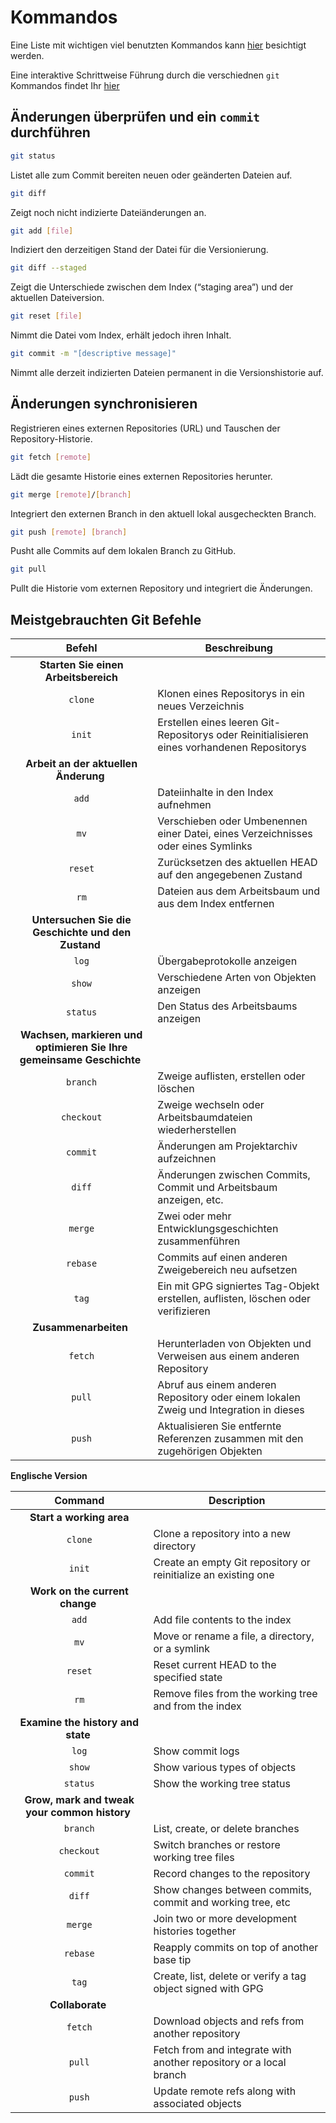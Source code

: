# Kommandos

Eine Liste mit wichtigen viel benutzten Kommandos kann [hier](https://training.github.com/downloads/de/github-git-cheat-sheet/) besichtigt werden.

Eine interaktive Schrittweise Führung durch die verschiednen `git` Kommandos findet Ihr [hier](https://gitflow.smessina.com/#/)


## Änderungen überprüfen und ein `commit` durchführen

```bash
git status
```
Listet alle zum Commit bereiten neuen oder geänderten Dateien auf.

```bash
git diff
```

Zeigt noch nicht indizierte Dateiänderungen an.

```bash
git add [file]
```

Indiziert den derzeitigen Stand der Datei für die Versionierung.

```bash
git diff --staged
```

Zeigt die Unterschiede zwischen dem Index (“staging area”) und der aktuellen Dateiversion.

```bash
git reset [file]
```

Nimmt die Datei vom Index, erhält jedoch ihren Inhalt.

```bash
git commit -m "[descriptive message]"
```

Nimmt alle derzeit indizierten Dateien permanent in die Versionshistorie auf.

## Änderungen synchronisieren

Registrieren eines externen Repositories (URL) und Tauschen der Repository-Historie.

```bash
git fetch [remote]
```

Lädt die gesamte Historie eines externen Repositories herunter.

```bash
git merge [remote]/[branch]
```

Integriert den externen Branch in den aktuell lokal ausgecheckten Branch.

```bash
git push [remote] [branch]
```

Pusht alle Commits auf dem lokalen Branch zu GitHub.

```bash
git pull
```

Pullt die Historie vom externen Repository und integriert die Änderungen.

## Meistgebrauchten Git Befehle

| Befehl     | Beschreibung |
|:----------:|--------------|
| **Starten Sie einen Arbeitsbereich** ||
| `clone`    | Klonen eines Repositorys in ein neues Verzeichnis |
| `init`     | Erstellen eines leeren Git-Repositorys oder Reinitialisieren eines vorhandenen Repositorys |
| **Arbeit an der aktuellen Änderung** ||
| `add`      | Dateiinhalte in den Index aufnehmen |
| `mv`       | Verschieben oder Umbenennen einer Datei, eines Verzeichnisses oder eines Symlinks |
| `reset`    | Zurücksetzen des aktuellen HEAD auf den angegebenen Zustand |
| `rm`       | Dateien aus dem Arbeitsbaum und aus dem Index entfernen |
| **Untersuchen Sie die Geschichte und den Zustand** ||
| `log`      | Übergabeprotokolle anzeigen |
| `show`     | Verschiedene Arten von Objekten anzeigen |
| `status`   | Den Status des Arbeitsbaums anzeigen |
| **Wachsen, markieren und optimieren Sie Ihre gemeinsame Geschichte** ||
| `branch`   | Zweige auflisten, erstellen oder löschen |
| `checkout` | Zweige wechseln oder Arbeitsbaumdateien wiederherstellen |
| `commit`   | Änderungen am Projektarchiv aufzeichnen |
| `diff`     | Änderungen zwischen Commits, Commit und Arbeitsbaum anzeigen, etc. |
| `merge`    | Zwei oder mehr Entwicklungsgeschichten zusammenführen |
| `rebase`   | Commits auf einen anderen Zweigebereich neu aufsetzen |
| `tag`      | Ein mit GPG signiertes Tag-Objekt erstellen, auflisten, löschen oder verifizieren |
| **Zusammenarbeiten** ||
| `fetch`    | Herunterladen von Objekten und Verweisen aus einem anderen Repository |
| `pull`     | Abruf aus einem anderen Repository oder einem lokalen Zweig und Integration in dieses |
| `push`     | Aktualisieren Sie entfernte Referenzen zusammen mit den zugehörigen Objekten |

**Englische Version**

| Command    | Description |
|:----------:|--------------|
| **Start a working area** ||
| `clone`    | Clone a repository into a new directory |
| `init`     | Create an empty Git repository or reinitialize an existing one |
| **Work on the current change** ||
| `add`      | Add file contents to the index |
| `mv`       | Move or rename a file, a directory, or a symlink |
| `reset`    | Reset current HEAD to the specified state |
| `rm`       | Remove files from the working tree and from the index |
| **Examine the history and state** ||
| `log`      | Show commit logs |
| `show`     | Show various types of objects |
| `status`   | Show the working tree status |
| **Grow, mark and tweak your common history** ||
| `branch`   | List, create, or delete branches |
| `checkout` | Switch branches or restore working tree files |
| `commit`   | Record changes to the repository |
| `diff`     | Show changes between commits, commit and working tree, etc |
| `merge`    | Join two or more development histories together |
| `rebase`   | Reapply commits on top of another base tip |
| `tag`      | Create, list, delete or verify a tag object signed with GPG |
| **Collaborate** ||
| `fetch`    | Download objects and refs from another repository |
| `pull`     | Fetch from and integrate with another repository or a local branch |
| `push`     | Update remote refs along with associated objects |
